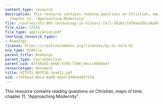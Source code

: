 ```yaml
---
content_type: resource
description: This resource contains reading questions on Christian, maps of time,
  chapter 11, "Approaching Modernity".
file: /courses/sts-007-technology-in-history-fall-2010/cfdf8aa26bca6a98ebb39764440571fd_MITSTS_007F10_read11.pdf
file_size: 27154
file_type: application/pdf
learning_resource_types:
- Readings
license: https://creativecommons.org/licenses/by-nc-sa/4.0/
ocw_type: OCWFile
parent_title: Readings
parent_type: CourseSection
parent_uid: 02fa6a93-8e6b-57dd-7396-b6ccc08bbee7
resourcetype: Document
title: MITSTS_007F10_read11.pdf
uid: cfdf8aa2-6bca-6a98-ebb3-9764440571fd
---
```

This resource contains reading questions on Christian, maps of time, chapter 11, "Approaching Modernity".